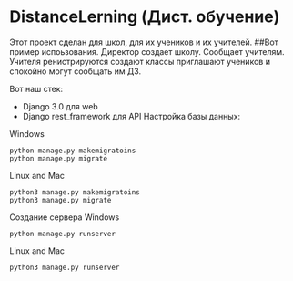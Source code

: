 # DistanceLerning (Дист. обучение)
Этот проект сделан для школ, для их учеников и их учителей.
##Вот пример испоьзования.
Директор создает школу. Сообщает учителям. Учителя ренистрируются создают классы приглашают учеников и спокойно могут сообщать им ДЗ.

Вот наш стек:
* Django 3.0 для web
* Django rest_framework для API
Настройка базы данных:

Windows
```
python manage.py makemigratoins
python manage.py migrate
```
Linux and Mac
```
python3 manage.py makemigratoins
python3 manage.py migrate
```

Создание сервера
Windows
```
python manage.py runserver
```
Linux and Mac
```
python3 manage.py runserver
```
